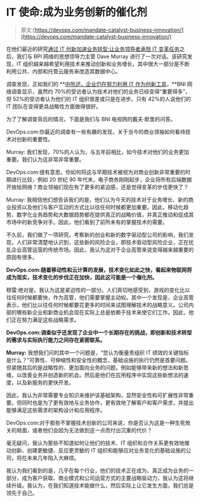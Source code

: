# IT 使命:成为业务创新的催化剂

> 原文:[https://devops.com/mandate-catalyst-business-innovation/](https://devops.com/mandate-catalyst-business-innovation/)

在他们最近的研究[通过 IT 创新加速业务转型:让业务领导者承担 IT 变革任务](http://reinventdatacenters.com/transformation-report)之后，我们与 BPI 网络的思想领导力主管 Dave Murray 进行了一次对话。该研究发现，IT 组织越来越希望利用技术来推动创新和业务增长，其中很大一部分是不断利用公共、内部和托管云服务来改造其数据中心。

调查发现，正如我们的 **[中所述，企业仍在努力利用 IT 作为创新工具](/devops.com/2015/09/15/enterprises-st%E2%80%A6ol-to-innovate)，**BNI 网络调查显示，虽然约 70%的受访者认为技术对他们的业务已经变得“重要得多”，但 52%的受访者认为他们的 IT 组织很差或只是在进步。只有 42%的人说他们的 IT 团队在变得更具战略性方面做得很好。

为了了解调查背后的情况，下面是我们与 BNI 电视网的戴夫·默里的问答。

DevOps.com:你最近的调查有一些有趣的发现，关于当今的商业领袖如何看待技术对创新的重要性。

Murray: 我们发现，70%的人认为，与五年前相比，如今技术对他们的业务更加重要。我们认为这非常非常重要。

DevOps.com:很有意思。你如何将这与早期技术被视为对商业创新非常重要的时期进行比较，例如 20 世纪 90 年代末，电子商务刚刚起步，企业将所有后端数据开放给网络？商业领袖们现在有了更多的紧迫感，还是觉得变革的步伐更快了？

Murray: 我相信他们想告诉我们的是，他们认为今天的技术对于业务增长、新的商业投资以及他们与客户互动的方式比以往任何时候都更加重要。因此，移动化趋势、数字化业务趋势和大数据趋势都在提供真正的战略价值，并真正推动和促成其市场中的新竞争对手。因此，他们看到了前所未有的掌握技术的需要。

不久前，我们做了一项研究，考察新的创业和新的数字驱动型公司的影响，我们发现，人们非常清楚地认识到，这些新的风险企业，即技术驱动型风险企业，正在扰乱企业高管运营的传统市场。因此，我认为这对于企业高管来说变得越来越重要的原因有很多。

**DevOps.com:随着移动性和云计算的发展，技术变化如此之快，看起来物联网将成为现实，技术变化的步伐正在加快，因此这可能是一个催化剂。**

穆雷:绝对是。我认为这是紧迫性的一部分。人们真切地感受到，游戏的变化比以往任何时候都要快，作为高管，他们需要掌握主动权。其中一个发现是，企业高管表示，他们比以往任何时候都要花更多的时间来试图理解技术的战略意义。公司内部的哪些新企业和新商业机会现在实际上总是依赖于技术来使它们工作。因此，他们正在努力满足这些战略需求。

**DevOps.com:调查似乎还发现了企业中一个长期存在的挑战，即创新和技术转型的需求与实际执行能力之间存在紧密联系。**

**Murray:** 我想我们问的其中一个问题是，“您认为衡量贵组织 IT 绩效的关键指标是什么？”可靠性、可伸缩性和安全性的概念，基础设施的执行仍然是首要问题。但紧随其后的是战略性的、更加面向业务的问题，例如能够带来新的想法和新思维，以改善业务并创造新的机会。然后是他们在应用程序中实现这些新想法的速度，以及新服务的更快开发。

因此，我认为非常需要专业知识来维护该基础架构，显然安全性和可扩展性非常重要。但同时也是为了更有效地与业务协作，更有效地了解客户和客户需求，并提出能够满足这些需求的架构设计和应用程序。

DevOps.com:对于那些不掌握技术创新的公司来说，你是否认为这是一种生死攸关的局面，或者他们会因为无法做到这一点而付出沉重的代价？

毫无疑问，我认为那些不知道如何让他们的技术、IT 组织和合作关系更有效地推动创新、创建更敏捷、反应更灵敏的 IT 组织和能够应对业务变化的基础设施的公司，将在未来几年陷入大麻烦。

我认为我们看到的是，几乎在每个行业，他们的技术正在成为，真正成为业务的一部分，成为客户获取、商业模式和公司运营方式的主要战略驱动力，我认为这将继续升级。我认为，在我们知道技术能做什么，然后实际上让它发生方面，我们总是领先于自己。